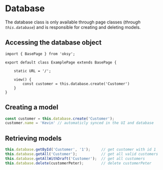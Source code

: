 # Database

The database class is only available through page classes (*through `this.database`*) and is responsible for creating and deleting models.

## Accessing the database object

```ts{8}
import { BasePage } from 'oksy';

export default class ExamplePage extends BasePage {
    
    static URL = '/';

    view() {
        const customer = this.database.create('Customer')
    }
}
```

## Creating a model

```ts
const customer = this.database.create('Customer');
customer.name = 'Kevin' // automaticly synced in the UI and database
```

## Retrieving models

```ts
this.database.getById('Customer', '1');     // get customer with id 1
this.database.getAll('Customer');           // get all valid customers
this.database.getAllWithDraft('Customer');  // get all customers
this.database.delete(customerPeter);        // delete customerPeter
```